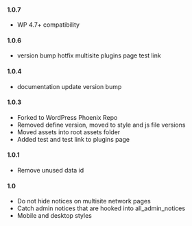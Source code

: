 #### 1.0.7
* WP 4.7+ compatibility

#### 1.0.6
* version bump hotfix multisite plugins page test link

#### 1.0.4
* documentation update version bump

#### 1.0.3
* Forked to WordPress Phoenix Repo
* Removed define version, moved to style and js file versions
* Moved assets into root assets folder
* Added test and test link to plugins page

#### 1.0.1
* Remove unused data id

#### 1.0
* Do not hide notices on multisite network pages
* Catch admin notices that are hooked into all_admin_notices
* Mobile and desktop styles
